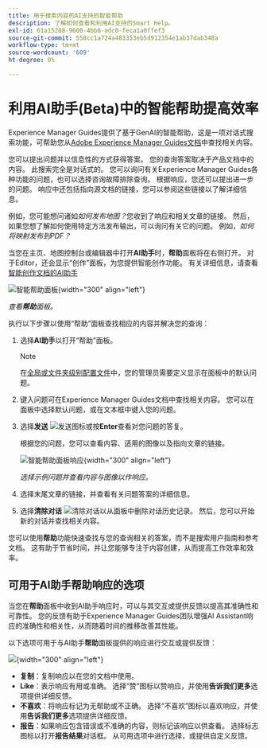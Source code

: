 ```yaml
---
title: 用于搜索内容的AI支持的智能帮助
description: 了解如何查看和利用AI支持的Smart Help。
exl-id: 61a15208-9600-4bb8-adc0-feca1a0ffef3
source-git-commit: 558cc1a724a483353eb5d912354e1ab37dab348a
workflow-type: tm+mt
source-wordcount: '609'
ht-degree: 0%

---
```


# 利用AI助手(Beta)中的智能帮助提高效率

Experience Manager Guides提供了基于GenAI的智能帮助，这是一项对话式搜索功能，可帮助您从[Adobe Experience Manager Guides文档](https://experienceleague.adobe.com/zh-hans/docs/experience-manager-guides/using/overview)中查找相关内容。

您可以提出问题并以信息性的方式获得答案。 您的查询答案取决于产品文档中的内容。 此搜索完全是对话式的。 您可以询问有关Experience Manager Guides各种功能的问题，也可以选择咨询故障排除查询。 根据响应，您还可以提出进一步的问题。 响应中还包括指向源文档的链接，您可以参阅这些链接以了解详细信息。

例如，您可能想问诸如&#x200B;*如何发布地图？*&#x200B;您收到了响应和相关文章的链接。 然后，如果您想了解如何使用特定方法发布输出，可以询问有关它的问题。 例如，*如何将映射发布到PDF？*

当您在主页、地图控制台或编辑器中打开&#x200B;**AI助手**&#x200B;时，**帮助**&#x200B;面板将在右侧打开。 对于Editor，还会显示“创作”面板，为您提供智能创作功能。 有关详细信息，请查看[智能创作文档的AI助手](./ai-assistant-right-panel.md)

![智能帮助面板](images/smart-help-panel.png){width="300" align="left"}

*查看&#x200B;**帮助**&#x200B;面板。*

执行以下步骤以使用“帮助”面板查找相应的内容并解决您的查询：

1. 选择&#x200B;**AI助手**&#x200B;以打开“帮助”面板。

   >[!NOTE]
   >
   > 在[全局或文件夹级别配置文件](../cs-install-guide/conf-folder-level.md#conf-ai-guides-assistant)中，您的管理员需要定义显示在面板中的默认问题。

1. 键入问题可在Experience Manager Guides文档中查找相关内容。 您可以在面板中选择默认问题，或在文本框中键入您的问题。

1. 选择&#x200B;**发送** ![发送图标](images/send-icon.svg)或按&#x200B;**Enter**&#x200B;查看对您问题的答复。

   根据您的问题，您可以查看内容、适用的图像以及指向文章的链接。

   ![智能帮助面板响应](images/smart-help-panel-response.png){width="300" align="left"}


   *选择示例问题并查看内容与图像以作响应。*

1. 选择末尾文章的链接，并查看有关问题答案的详细信息。


1. 选择&#x200B;**清除对话** ![清除对话](images/clear-conversation-icon.svg)以从面板中删除对话历史记录。 然后，您可以开始新的对话并查找相关内容。

您可以使用&#x200B;**帮助**&#x200B;功能快速查找与您的查询相关的答案，而不是搜索用户指南和参考文档。 这有助于节省时间，并让您能够专注于内容创建，从而提高工作效率和效率。

## 可用于AI助手帮助响应的选项

当您在&#x200B;**帮助**&#x200B;面板中收到AI助手响应时，可以与其交互或提供反馈以提高其准确性和可靠性。 您的反馈有助于Experience Manager Guides团队增强AI Assistant响应的准确性和相关性，从而随着时间的推移改善其性能。

以下选项可用于与AI助手&#x200B;**帮助**&#x200B;面板提供的响应进行交互或提供反馈：

![](images/ai-assistant-response-options.png){width="300" align="left"}

- **复制**：复制响应以在您的文档中使用。
- **Like**：表示响应有用或准确。 选择“赞”图标以赞响应，并使用&#x200B;**告诉我们更多**&#x200B;选项提供详细反馈。
- **不喜欢**：将响应标记为无帮助或不正确。 选择“不喜欢”图标以喜欢响应，并使用&#x200B;**告诉我们更多**&#x200B;选项提供详细反馈。
- **报告**：如果响应包含错误或不准确的内容，则标记该响应以供查看。 选择标志图标以打开&#x200B;**报告结果**&#x200B;对话框。 从可用选项中进行选择，或提供自定义反馈。